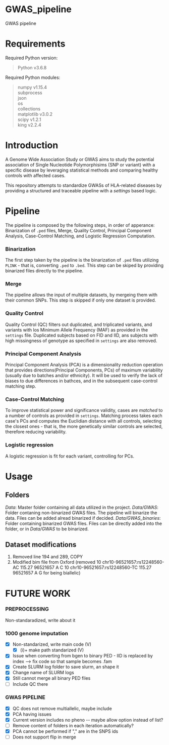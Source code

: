 # GWAS_pipeline
GWAS pipeline 

# Requirements
Required Python version:
> Python v3.6.8 

Required Python modules:
> numpy v1.15.4 <br>
> subprocess <br>
> json <br>
> os <br>
> collections <br>
> matplotlib v3.0.2 <br>
> scipy v1.2.1 <br>
> king v2.2.4 <br>

# Introduction 
A Genome Wide Association Study or GWAS aims to study the potential association of Single Nucleotide Polymorphisims (SNP or variant) with a specific disease by leveraging statistical methods and comparing healthy controls with affected cases. 

This repository attempts to standardize GWASs of HLA-related diseases by providing a structured and traceable pipeline with a *settings* based logic. 

# Pipeline

The pipeline is composed by the following steps, in order of apperance: Binarization of `.ped` files, Merge, Quality Control, Principal Component Analysis, Case-Control Matching, and Logistic Regression Computation.

### Binarization
The first step taken by the pipeline is the binarization of `.ped` files utilizing `PLINK` - that is, converting `.ped` to `.bed`. This step can be skiped by providing binarized files directly to the pipeline.

### Merge
The pipeline allows the input of multiple datasets, by mergeing them with their common SNPs. This step is skipped if only one dataset is provided. 

### Quality Control 
Quality Control (QC) filters out duplicated, and triplicated variants, and variants with los Minimum Allele Frequency (MAF) as provided in the `settings` file. Duplicated subjects based on FID and IID, ans subjects with high missingness of genotype as specified in `settings` are also removed. 

### Principal Component Analysis
Principal Component Analysis (PCA) is a dimensionality reduction operation that provides directions(Principal Components, PCs) of maximum variability (usually due to batches and/or ethnicity). It will be used to verify the lack of biases to due differences in bathces, and in the subsequent case-control matching step. 

### Case-Control Matching 
To improve statistical power and significance validity, cases are *matched* to a number of controls as provided in `settings`. Matching process takes each case's PCs and computes the Euclidian distance with all controls, selecting the closest ones - that is, the more genetically similar controls are selected, therefore reducing variability.

### Logistic regression
A logistic regression is fit for each variant, controlling for PCs.


# Usage


## Folders
_Data_: Master folder containing all data utilized in the project. 
_Data/GWAS_: Folder contaning non-binarized GWAS files. The pipeline will binarize the data. Files can be added alread binarized if decided.
_Data/GWAS\_binaries_: Folder containing binarized GWAS files. Files can be directly added into the folder, or in _Data/GWAS_ to be binarized. 

## Dataset modifications
1. Removed line 194 and 289, COPY
2. Modified bim file from Oxford (removed
10	chr10-96521657:rs12248560-AC	115.27	96521657	A	C
10	chr10-96521657:rs12248560-TC	115.27	96521657	A	G 
for being biallelic)

# FUTURE WORK

### PREPROCESSING 
Non-standaradized, write about it 

### 1000 genome imputation 
- [X] Non-standarized, write main code (V)
  - [X]   (i)+ make path standarized (V)
- [X] Issue when converting from bgen to binary PED - IID is replaced by index --> fix code so that sample becomes .fam
- [X] Create SLURM log folder to save slurm, an shape it
- [X] Change name of SLURM logs
- [X] Still cannot merge all binary PED files
- [ ] Include QC there 

### GWAS PIPELINE
- [X] QC does not remove multiallelic, maybe include
- [X] PCA having issues
- [X] Current version includes no pheno -- maybe allow option instead of list?
- [ ] Remove content of folders in each iteration automatically?
- [X] PCA cannot be performed if "," are in the SNPS ids 
- [ ] Does not support flip in merge